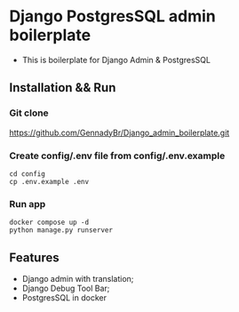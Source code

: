 # Django PostgresSQL admin boilerplate

* This is boilerplate for Django Admin & PostgresSQL

## Installation && Run
### Git clone
https://github.com/GennadyBr/Django_admin_boilerplate.git


### Create config/.env file from config/.env.example
```
cd config
cp .env.example .env
```


### Run app
```
docker compose up -d
python manage.py runserver
```


## Features
- Django admin with translation;
- Django Debug Tool Bar;
- PostgresSQL in docker